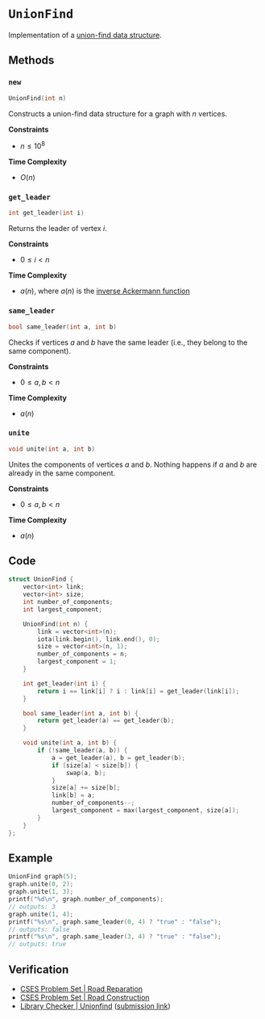 # `UnionFind`
Implementation of a [union-find data structure](https://en.wikipedia.org/wiki/Disjoint-set_data_structure).

## Methods
### `new`
```cpp
UnionFind(int n)
```

Constructs a union-find data structure for a graph with $n$ vertices.

**Constraints**
- $n \le 10^{8}$

**Time Complexity**
- $O(n)$

### `get_leader`
```cpp
int get_leader(int i)
```

Returns the leader of vertex $i$.

**Constraints**
- $0 \le i < n$

**Time Complexity**
- $a(n)$, where $a(n)$ is the [inverse Ackermann function](https://en.wikipedia.org/wiki/Ackermann_function#Inverse)

### `same_leader`
```cpp
bool same_leader(int a, int b)
```

Checks if vertices $a$ and $b$ have the same leader (i.e., they belong to the same component).

**Constraints**
- $0 \le a, b < n$

**Time Complexity**
- $a(n)$

### `unite`
```cpp
void unite(int a, int b)
```

Unites the components of vertices $a$ and $b$. Nothing happens if $a$ and $b$ are already in the same component.

**Constraints**
- $0 \le a, b < n$

**Time Complexity**
- $a(n)$

## Code
```cpp
struct UnionFind {
    vector<int> link;
    vector<int> size;
    int number_of_components;
    int largest_component;

    UnionFind(int n) {
        link = vector<int>(n);
        iota(link.begin(), link.end(), 0);
        size = vector<int>(n, 1);
        number_of_components = n;
        largest_component = 1;
    }

    int get_leader(int i) {
        return i == link[i] ? i : link[i] = get_leader(link[i]);
    }

    bool same_leader(int a, int b) {
        return get_leader(a) == get_leader(b);
    }

    void unite(int a, int b) {
        if (!same_leader(a, b)) {
            a = get_leader(a), b = get_leader(b);
            if (size[a] < size[b]) {
                swap(a, b);
            }
            size[a] += size[b];
            link[b] = a;
            number_of_components--;
            largest_component = max(largest_component, size[a]);
        }
    }
};
```

## Example
```cpp
UnionFind graph(5);
graph.unite(0, 2);
graph.unite(1, 3);
printf("%d\n", graph.number_of_components);
// outputs: 3
graph.unite(1, 4);
printf("%s\n", graph.same_leader(0, 4) ? "true" : "false");
// outputs: false
printf("%s\n", graph.same_leader(3, 4) ? "true" : "false");
// outputs: true
```

## Verification
- [CSES Problem Set | Road Reparation](https://cses.fi/problemset/task/1675/)
- [CSES Problem Set | Road Construction](https://cses.fi/problemset/task/1676/)
- [Library Checker | Unionfind](https://judge.yosupo.jp/problem/unionfind) ([submission link](https://judge.yosupo.jp/submission/94675))